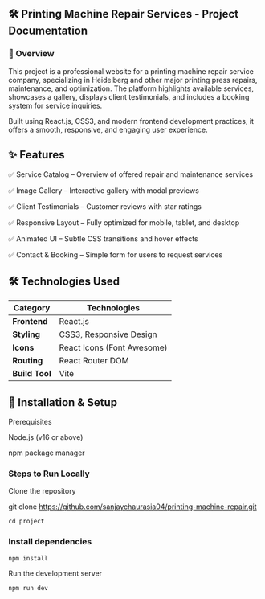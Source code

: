 <!-- # React + Vite

This template provides a minimal setup to get React working in Vite with HMR and some ESLint rules.

Currently, two official plugins are available:

- [@vitejs/plugin-react](https://github.com/vitejs/vite-plugin-react/blob/main/packages/plugin-react) uses [Babel](https://babeljs.io/) for Fast Refresh
- [@vitejs/plugin-react-swc](https://github.com/vitejs/vite-plugin-react/blob/main/packages/plugin-react-swc) uses [SWC](https://swc.rs/) for Fast Refresh

## Expanding the ESLint configuration

If you are developing a production application, we recommend using TypeScript with type-aware lint rules enabled. Check out the [TS template](https://github.com/vitejs/vite/tree/main/packages/create-vite/template-react-ts) for information on how to integrate TypeScript and [`typescript-eslint`](https://typescript-eslint.io) in your project.



 -->



## 🛠️ Printing Machine Repair Services - Project Documentation


### 📌 Overview

This project is a professional website for a printing machine repair service company, specializing in Heidelberg and other major printing press repairs, maintenance, and optimization. The platform highlights available services, showcases a gallery, displays client testimonials, and includes a booking system for service inquiries.

Built using React.js, CSS3, and modern frontend development practices, it offers a smooth, responsive, and engaging user experience.

## ✨ Features
✅ Service Catalog – Overview of offered repair and maintenance services

✅ Image Gallery – Interactive gallery with modal previews

✅ Client Testimonials – Customer reviews with star ratings

✅ Responsive Layout – Fully optimized for mobile, tablet, and desktop

✅ Animated UI – Subtle CSS transitions and hover effects

✅ Contact & Booking – Simple form for users to request services

## 🛠️ Technologies Used
| **Category**   | **Technologies**           |
| -------------- | -------------------------- |
| **Frontend**   | React.js                   |
| **Styling**    | CSS3, Responsive Design    |
| **Icons**      | React Icons (Font Awesome) |
| **Routing**    | React Router DOM           |
| **Build Tool** | Vite                       |

## 🚀 Installation & Setup
Prerequisites


Node.js (v16 or above)

npm package manager

### Steps to Run Locally
Clone the repository


git clone https://github.com/sanjaychaurasia04/printing-machine-repair.git


```cd project```

### Install dependencies

```npm install```


Run the development server


```npm run dev```
